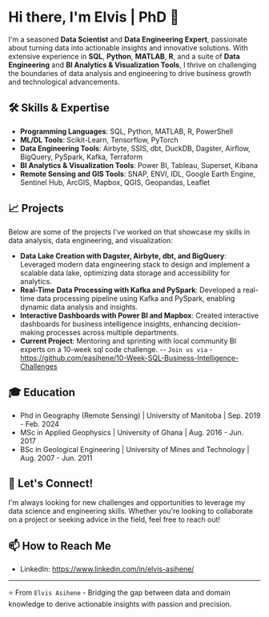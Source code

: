 # Hi there, I'm Elvis | PhD 👋

I'm a seasoned **Data Scientist** and **Data Engineering Expert**, passionate about turning data into actionable insights and innovative solutions. With extensive experience in **SQL**, **Python**, **MATLAB**, **R**, and a suite of **Data Engineering** and **BI Analytics & Visualization Tools**, I thrive on challenging the boundaries of data analysis and engineering to drive business growth and technological advancements.

## 🛠 Skills & Expertise

- **Programming Languages**: SQL, Python, MATLAB, R, PowerShell
- **ML/DL Tools**: Scikit-Learn, Tensorflow, PyTorch
- **Data Engineering Tools**: Airbyte, SSIS, dbt, DuckDB, Dagster, Airflow, BigQuery, PySpark, Kafka, Terraform
- **BI Analytics & Visualization Tools**: Power BI, Tableau, Superset, Kibana
- **Remote Sensing and GIS Tools**: SNAP, ENVI, IDL, Google Earth Engine, Sentinel Hub, ArcGIS, Mapbox, QGIS, Geopandas, Leaflet

## 📈 Projects

Below are some of the projects I've worked on that showcase my skills in data analysis, data engineering, and visualization:

- **Data Lake Creation with Dagster, Airbyte, dbt, and BigQuery**: Leveraged modern data engineering stack to design and implement a scalable data lake, optimizing data storage and accessibility for analytics.
- **Real-Time Data Processing with Kafka and PySpark**: Developed a real-time data processing pipeline using Kafka and PySpark, enabling dynamic data analysis and insights.
- **Interactive Dashboards with Power BI and Mapbox**: Created interactive dashboards for business intelligence insights, enhancing decision-making processes across multiple departments.
- **Current Project**: Mentoring and sprinting with local community BI experts on a 10-week sql code challenge.
  -- `Join us via` -  https://github.com/easihene/10-Week-SQL-Business-Intelligence-Challenges


## 🎓 Education

- Phd in Geography (Remote Sensing) | University of Manitoba | Sep. 2019 - Feb. 2024
- MSc in Applied Geophysics | University of Ghana | Aug. 2016  - Jun. 2017
- BSc in Geological Engineering | University of Mines and Technology | Aug. 2007  - Jun. 2011

## 🚀 Let's Connect!

I'm always looking for new challenges and opportunities to leverage my data science and engineering skills. Whether you're looking to collaborate on a project or seeking advice in the field, feel free to reach out!

## 📫 How to Reach Me

- LinkedIn: https://www.linkedin.com/in/elvis-asihene/

---
⭐ From `Elvis Asihene` - Bridging the gap between data and domain knowledge to derive actionable insights with passion and precision.

